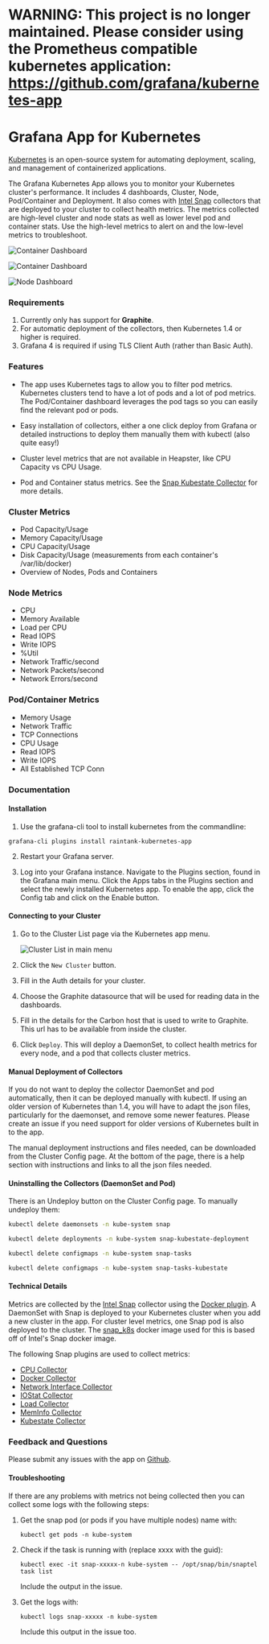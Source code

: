 # WARNING: This project is no longer maintained. Please consider using the Prometheus compatible kubernetes application: https://github.com/grafana/kubernetes-app

# Grafana App for Kubernetes

[Kubernetes](http://kubernetes.io/) is an open-source system for automating deployment, scaling, and management of containerized applications.

The Grafana Kubernetes App allows you to monitor your Kubernetes cluster's performance. It includes 4 dashboards, Cluster, Node, Pod/Container and Deployment. It also comes with [Intel Snap](http://snap-telemetry.io/) collectors that are deployed to your cluster to collect health metrics. The metrics collected are high-level cluster and node stats as well as lower level pod and container stats. Use the high-level metrics to alert on and the low-level metrics to troubleshoot.

![Container Dashboard](https://raw.githubusercontent.com/raintank/kubernetes-app/master/src/img/cluster-dashboard-screenshot.png)

![Container Dashboard](https://raw.githubusercontent.com/raintank/kubernetes-app/master/src/img/container-dashboard-screenshot.png)

![Node Dashboard](https://raw.githubusercontent.com/raintank/kubernetes-app/master/src/img/node-dashboard-screenshot.png)

### Requirements

1. Currently only has support for **Graphite**.
2. For automatic deployment of the collectors, then Kubernetes 1.4 or higher is required.
3. Grafana 4 is required if using TLS Client Auth (rather than Basic Auth).

### Features

- The app uses Kubernetes tags to allow you to filter pod metrics. Kubernetes clusters tend to have a lot of pods and a lot of pod metrics. The Pod/Container dashboard leverages the pod tags so you can easily find the relevant pod or pods.

- Easy installation of collectors, either a one click deploy from Grafana or detailed instructions to deploy them manually them with kubectl (also quite easy!)

- Cluster level metrics that are not available in Heapster, like CPU Capacity vs CPU Usage.

- Pod and Container status metrics. See the [Snap Kubestate Collector](https://github.com/raintank/snap-plugin-collector-kubestate) for more details.

### Cluster Metrics

- Pod Capacity/Usage
- Memory Capacity/Usage
- CPU Capacity/Usage
- Disk Capacity/Usage (measurements from each container's /var/lib/docker)
- Overview of Nodes, Pods and Containers

### Node Metrics

- CPU
- Memory Available
- Load per CPU
- Read IOPS
- Write IOPS
- %Util
- Network Traffic/second
- Network Packets/second
- Network Errors/second

### Pod/Container Metrics

- Memory Usage
- Network Traffic
- TCP Connections
- CPU Usage
- Read IOPS
- Write IOPS
- All Established TCP Conn

### Documentation

#### Installation

1. Use the grafana-cli tool to install kubernetes from the commandline:

```
grafana-cli plugins install raintank-kubernetes-app
```

2. Restart your Grafana server.

3. Log into your Grafana instance. Navigate to the Plugins section, found in the Grafana main menu. Click the Apps tabs in the Plugins section and select the newly installed Kubernetes app. To enable the app, click the Config tab and click on the Enable button.

#### Connecting to your Cluster

1. Go to the Cluster List page via the Kubernetes app menu.

   ![Cluster List in main menu](https://raw.githubusercontent.com/raintank/kubernetes-app/master/src/img/app-menu-screenshot.png)

2. Click the `New Cluster` button.

3. Fill in the Auth details for your cluster.

4. Choose the Graphite datasource that will be used for reading data in the dashboards.

5. Fill in the details for the Carbon host that is used to write to Graphite. This url has to be available from inside the cluster.

6. Click `Deploy`. This will deploy a DaemonSet, to collect health metrics for every node, and a pod that collects cluster metrics.

#### Manual Deployment of Collectors

If you do not want to deploy the collector DaemonSet and pod automatically, then it can be deployed manually with kubectl. If using an older version of Kubernetes than 1.4, you will have to adapt the json files, particularly for the daemonset, and remove some newer features. Please create an issue if you need support for older versions of Kubernetes built in to the app.

The manual deployment instructions and files needed, can be downloaded from the Cluster Config page. At the bottom of the page, there is a help section with instructions and links to all the json files needed.

#### Uninstalling the Collectors (DaemonSet and Pod)

There is an Undeploy button on the Cluster Config page. To manually undeploy them:

```bash
kubectl delete daemonsets -n kube-system snap

kubectl delete deployments -n kube-system snap-kubestate-deployment

kubectl delete configmaps -n kube-system snap-tasks

kubectl delete configmaps -n kube-system snap-tasks-kubestate
```

#### Technical Details

Metrics are collected by the [Intel Snap](http://snap-telemetry.io/) collector using the [Docker plugin](https://github.com/intelsdi-x/snap-plugin-collector-docker/blob/master/METRICS.md).  A DaemonSet with Snap is deployed to your Kubernetes cluster when you add a new cluster in the app. For cluster level metrics, one Snap pod is also deployed to the cluster. The [snap_k8s](https://github.com/raintank/snap_k8s) docker image used for this is based off of Intel's Snap docker image.

The following Snap plugins are used to collect metrics:

- [CPU Collector](https://github.com/intelsdi-x/snap-plugin-collector-cpu/blob/master/METRICS.md)
- [Docker Collector](https://github.com/intelsdi-x/snap-plugin-collector-docker/blob/master/METRICS.md)
- [Network Interface Collector](https://github.com/intelsdi-x/snap-plugin-collector-interface/blob/master/METRICS.md)
- [IOStat Collector](https://github.com/intelsdi-x/snap-plugin-collector-iostat)
- [Load Collector](https://github.com/intelsdi-x/snap-plugin-collector-load#collected-metrics)
- [MemInfo Collector](https://github.com/intelsdi-x/snap-plugin-collector-meminfo/blob/master/METRICS.md)
- [Kubestate Collector](https://github.com/raintank/snap-plugin-collector-kubestate)

### Feedback and Questions

Please submit any issues with the app on [Github](https://github.com/raintank/kubernetes-app/issues).

#### Troubleshooting

If there are any problems with metrics not being collected then you can collect some logs with the following steps:

1. Get the snap pod (or pods if you have multiple nodes) name with:

    `kubectl get pods -n kube-system`

2. Check if the task is running with (replace xxxx with the guid):

    `kubectl exec -it snap-xxxxx-n kube-system -- /opt/snap/bin/snaptel task list`

    Include the output in the issue.

3. Get the logs with:

    `kubectl logs snap-xxxxx -n kube-system`

    Include this output in the issue too.
